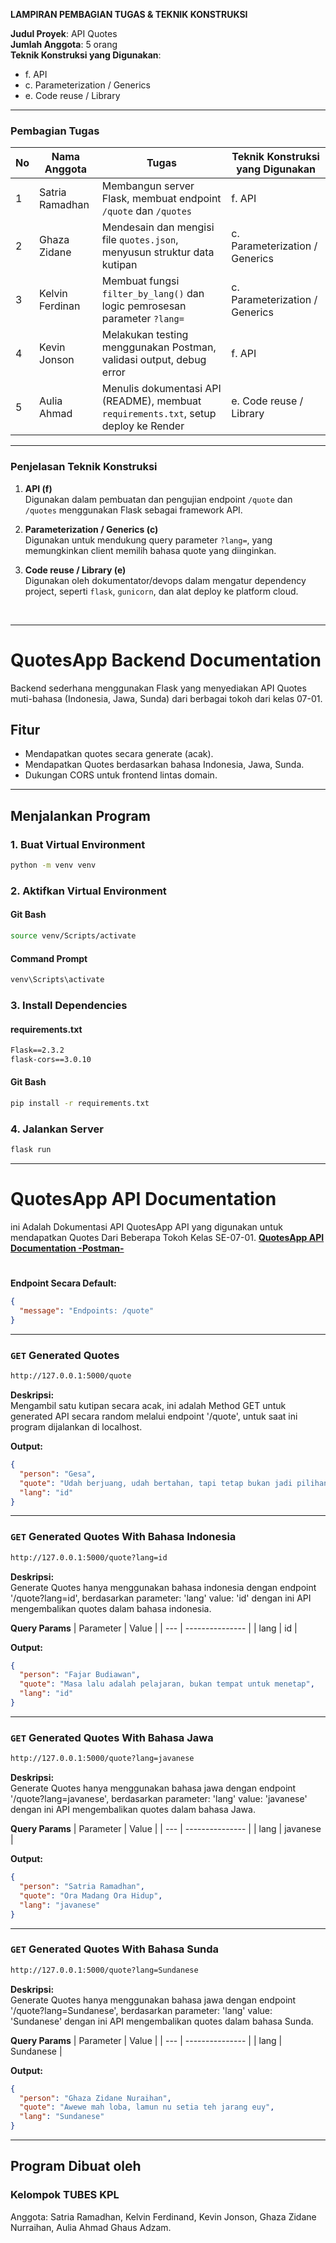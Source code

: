 **LAMPIRAN PEMBAGIAN TUGAS & TEKNIK KONSTRUKSI**

**Judul Proyek**: API Quotes\
**Jumlah Anggota**: 5 orang\
**Teknik Konstruksi yang Digunakan**:

- f. API
- c. Parameterization / Generics
- e. Code reuse / Library

---

### Pembagian Tugas

| No  | Nama Anggota    | Tugas                                                                                | Teknik Konstruksi yang Digunakan |
| --- | --------------- | ------------------------------------------------------------------------------------ | -------------------------------- |
| 1   | Satria Ramadhan | Membangun server Flask, membuat endpoint `/quote` dan `/quotes`                      | f. API                           |
| 2   | Ghaza Zidane    | Mendesain dan mengisi file `quotes.json`, menyusun struktur data kutipan             | c. Parameterization / Generics   |
| 3   | Kelvin Ferdinan | Membuat fungsi `filter_by_lang()` dan logic pemrosesan parameter `?lang=`            | c. Parameterization / Generics   |
| 4   | Kevin Jonson    | Melakukan testing menggunakan Postman, validasi output, debug error                  | f. API                           |
| 5   | Aulia Ahmad     | Menulis dokumentasi API (README), membuat `requirements.txt`, setup deploy ke Render | e. Code reuse / Library          |

---

### Penjelasan Teknik Konstruksi

1. **API (f)**\
   Digunakan dalam pembuatan dan pengujian endpoint `/quote` dan `/quotes` menggunakan Flask sebagai framework API.

2. **Parameterization / Generics (c)**\
   Digunakan untuk mendukung query parameter `?lang=`, yang memungkinkan client memilih bahasa quote yang diinginkan.

3. **Code reuse / Library (e)**\
   Digunakan oleh dokumentator/devops dalam mengatur dependency project, seperti `flask`, `gunicorn`, dan alat deploy ke platform cloud.

<br>

---

<!-- Gesa -->
# QuotesApp Backend Documentation

Backend sederhana menggunakan Flask yang menyediakan API Quotes muti-bahasa (Indonesia, Jawa, Sunda) dari berbagai tokoh dari kelas 07-01.

## Fitur

- Mendapatkan quotes secara generate (acak).
- Mendapatkan Quotes berdasarkan bahasa Indonesia, Jawa, Sunda.
- Dukungan CORS untuk frontend lintas domain.

---

## Menjalankan Program

### 1. Buat Virtual Environment

```bash
python -m venv venv
```

### 2. Aktifkan Virtual Environment

#### Git Bash
```bash
source venv/Scripts/activate
```

#### Command Prompt
```cmd
venv\Scripts\activate
```

### 3. Install Dependencies

#### requirements.txt

```txt
Flask==2.3.2
flask-cors==3.0.10
```
#### Git Bash

```bash
pip install -r requirements.txt
```

### 4. Jalankan Server

```bash
flask run
```

---
<!-- Gesa -->
# QuotesApp API Documentation
ini Adalah Dokumentasi API QuotesApp API yang digunakan untuk mendapatkan Quotes Dari Beberapa Tokoh Kelas SE-07-01. <a href="https://documenter.getpostman.com/view/44345250/2sB2j4eVpk">**QuotesApp API Documentation -Postman-**</a>

#

**Endpoint Secara Default:**  
```json
{
  "message": "Endpoints: /quote"
}
```

---

### `GET` Generated Quotes

````txt
http://127.0.0.1:5000/quote
````

**Deskripsi:**  
Mengambil satu kutipan secara acak, ini adalah Method GET untuk generated API secara random melalui endpoint '/quote', untuk saat ini program dijalankan di localhost.

**Output:**

```json
{
  "person": "Gesa",
  "quote": "Udah berjuang, udah bertahan, tapi tetap bukan jadi pilihan.",
  "lang": "id"
}
```
---

### `GET` Generated Quotes With Bahasa Indonesia

````txt
http://127.0.0.1:5000/quote?lang=id
````

**Deskripsi:**  
Generate Quotes hanya menggunakan bahasa indonesia dengan endpoint '/quote?lang=id', berdasarkan parameter: 'lang' value: 'id' dengan ini API mengembalikan quotes dalam bahasa indonesia.

**Query Params**
| Parameter | Value  |
| --- | --------------- |
| lang  | id |

**Output:**

```json
{
  "person": "Fajar Budiawan",
  "quote": "Masa lalu adalah pelajaran, bukan tempat untuk menetap",
  "lang": "id"
}
```
---

### `GET` Generated Quotes With Bahasa Jawa

````txt
http://127.0.0.1:5000/quote?lang=javanese
````

**Deskripsi:**  
Generate Quotes hanya menggunakan bahasa jawa dengan endpoint '/quote?lang=javanese', berdasarkan parameter: 'lang' value: 'javanese' dengan ini API mengembalikan quotes dalam bahasa Jawa.

**Query Params**
| Parameter | Value  |
| --- | --------------- |
| lang  | javanese |

**Output:**

```json
{
  "person": "Satria Ramadhan",
  "quote": "Ora Madang Ora Hidup",
  "lang": "javanese"
}
```
---

### `GET` Generated Quotes With Bahasa Sunda

````txt
http://127.0.0.1:5000/quote?lang=Sundanese
````

**Deskripsi:**  
Generate Quotes hanya menggunakan bahasa jawa dengan endpoint '/quote?lang=Sundanese', berdasarkan parameter: 'lang' value: 'Sundanese' dengan ini API mengembalikan quotes dalam bahasa Sunda.

**Query Params**
| Parameter | Value  |
| --- | --------------- |
| lang  | Sundanese |

**Output:**

```json
{
  "person": "Ghaza Zidane Nuraihan",
  "quote": "Awewe mah loba, lamun nu setia teh jarang euy",
  "lang": "Sundanese"
}
```
---

## Program Dibuat oleh

### Kelompok TUBES KPL  
Anggota: Satria Ramadhan, Kelvin Ferdinand, Kevin Jonson, Ghaza Zidane Nurraihan, Aulia Ahmad Ghaus Adzam.

